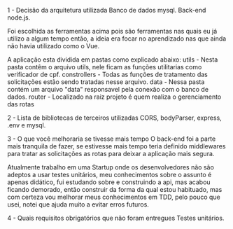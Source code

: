 1 - Decisão da arquitetura utilizada
Banco de dados mysql. 
Back-end node.js.

Foi escolhida as ferramentas acima pois são ferramentas nas quais eu já utilizo a algum tempo então, a ideia era focar no aprendizado nas que ainda não havia utilizado como o Vue.

A aplicação esta dividida em pastas como explicado abaixo:
utils - Nesta pasta contêm o arquivo utils, nele ficam as funções utilitarias como verificador de cpf.
constrollers - Todas as funções de tratamento das solicitações estão sendo tratadas nesse arquivo.
data - Nessa pasta contém um arquivo "data" responsavel pela conexão com o banco de dados.
router - Localizado na raiz projeto é quem realiza o gerenciamento das rotas

2 - Lista de bibliotecas de terceiros utilizadas
CORS, bodyParser, express, .env e mysql.

3 - O que você melhoraria se tivesse mais tempo
O back-end foi a parte mais tranquila de fazer, se estivesse mais tempo teria definido middlewares para tratar as solicitações as rotas para deixar a aplicação mais segura.
 
 
Atualmente trabalho em uma Startup onde os desenvolvedores não são adeptos a usar testes unitários, meu conhecimentos sobre o assunto é apenas didático, fui estudando sobre e construindo a api, mas acabou ficando demorado, então construir da forma da qual estou habituado, mas com certeza vou melhorar meus conhecimentos em TDD, pelo pouco que usei, notei que ajuda muito a evitar erros futuros.
 
4 - Quais requisitos obrigatórios que não foram entregues
Testes unitários.
